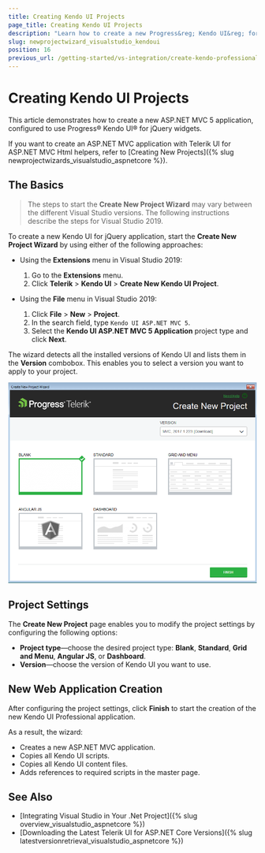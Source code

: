 ```yaml
---
title: Creating Kendo UI Projects
page_title: Creating Kendo UI Projects
description: "Learn how to create a new Progress&reg; Kendo UI&reg; for jQuery application."
slug: newprojectwizard_visualstudio_kendoui
position: 16
previous_url: /getting-started/vs-integration/create-kendo-professional-project, /vs-integration-mvc/create-kendo-professional-project
---
```


# Creating Kendo UI Projects

This article demonstrates how to create a new ASP.NET MVC 5 application, configured to use Progress&reg; Kendo UI&reg; for jQuery widgets. 

If you want to create an ASP.NET MVC application with Telerik UI for ASP.NET MVC Html helpers, refer to [Creating New Projects]({% slug newprojectwizards_visualstudio_aspnetcore %}).

## The Basics

>The steps to start the **Create New Project Wizard** may vary between the different Visual Studio versions. The following instructions describe the steps for Visual Studio 2019.

To create a new Kendo UI for jQuery application, start the **Create New Project Wizard** by using either of the following approaches:

* Using the **Extensions** menu in Visual Studio 2019:

    1. Go to the **Extensions** menu.   
    2. Click **Telerik** > **Kendo UI** > **Create New Kendo UI Project**.   

* Using the **File** menu in Visual Studio 2019:

    1. Click **File** > **New** > **Project**.     
    2. In the search field, type `Kendo UI ASP.NET MVC 5`.
    3. Select the **Kendo UI ASP.NET MVC 5 Application** project type and click **Next**.

The wizard detects all the installed versions of Kendo UI and lists them in the **Version** combobox. This enables you to select a version you want to apply to your project.

![{{ site.product_short }} A new Kendo UI Project Wizard](../vs-integration/images/images-mvc/create-new-project-wizard.png)

## Project Settings

The **Create New Project** page enables you to modify the project settings by configuring the following options:

* **Project type**&mdash;choose the desired project type: **Blank**, **Standard**, **Grid and Menu**, **Angular JS**, or **Dashboard**.
* **Version**&mdash;choose the version of Kendo UI you want to use.

## New Web Application Creation

After configuring the project settings, click **Finish** to start the creation of the new Kendo UI Professional application.

As a result, the wizard:

* Creates a new ASP.NET MVC application.
* Copies all Kendo UI scripts.
* Copies all Kendo UI content files.
* Adds references to required scripts in the master page.

## See Also

* [Integrating Visual Studio in Your .Net Project]({% slug overview_visualstudio_aspnetcore %})
* [Downloading the Latest Telerik UI for ASP.NET Core Versions]({% slug latestversionretrieval_visualstudio_aspnetcore %})
